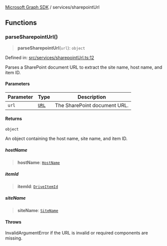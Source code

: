 [Microsoft Graph SDK](../README.md) / services/sharepointUrl

## Functions

### parseSharepointUrl()

> **parseSharepointUrl**(`url`): `object`

Defined in: [src/services/sharepointUrl.ts:12](https://github.com/Future-Secure-AI/microsoft-graph/blob/main/src/services/sharepointUrl.ts#L12)

Parses a SharePoint document URL to extract the site name, host name, and item ID.

#### Parameters

| Parameter | Type | Description |
| ------ | ------ | ------ |
| `url` | [`URL`](https://developer.mozilla.org/docs/Web/API/URL) | The SharePoint document URL. |

#### Returns

`object`

An object containing the host name, site name, and item ID.

##### hostName

> **hostName**: [`HostName`](../HostName.md#hostname)

##### itemId

> **itemId**: [`DriveItemId`](../DriveItemId.md#driveitemid)

##### siteName

> **siteName**: [`SiteName`](../models/SiteName.md#sitename)

#### Throws

InvalidArgumentError if the URL is invalid or required components are missing.

